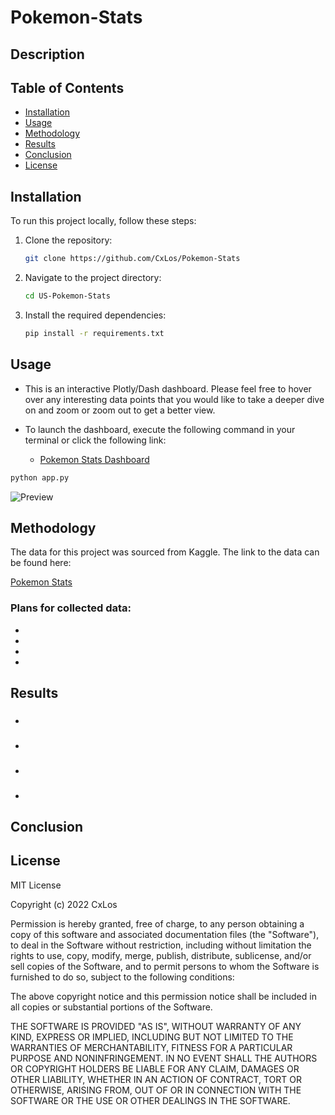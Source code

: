 # Pokemon-Stats

## Description



## Table of Contents 
	
- [Installation](#installation)
- [Usage](#usage)
- [Methodology](#methodology)
- [Results](#results)
- [Conclusion](#conclusion)
- [License](#license)

## Installation

To run this project locally, follow these steps:

1. Clone the repository:
    ```bash
    git clone https://github.com/CxLos/Pokemon-Stats
    ```
2. Navigate to the project directory:
    ```bash
    cd US-Pokemon-Stats
    ```
3. Install the required dependencies:
    ```bash
    pip install -r requirements.txt
    ```

## Usage

- This is an interactive Plotly/Dash dashboard. Please feel free to hover over any interesting data points that you would like to take a deeper dive on and zoom or zoom out to get a better view.

- To launch the dashboard, execute the following command in your terminal or click the following link:

  - [Pokemon Stats Dashboard](https://us-immigration-statistics-b0f238985cfe.herokuapp.com/)

```bash
python app.py
```

![Preview](./screenshots/Screenshot-.png)

## Methodology

The data for this project was sourced from Kaggle. The link to the data can be found here: 

[Pokemon Stats](https://www.kaggle.com/datasets/guavocado/pokemon-stats-1025-pokemons?resource=download)

### Plans for collected data:

- 
-
-
-

## Results

### 

* 

### 

* 

### 

* 

### 

* 

## Conclusion



## License

MIT License

Copyright (c) 2022 CxLos

Permission is hereby granted, free of charge, to any person obtaining a copy
of this software and associated documentation files (the "Software"), to deal
in the Software without restriction, including without limitation the rights
to use, copy, modify, merge, publish, distribute, sublicense, and/or sell
copies of the Software, and to permit persons to whom the Software is
furnished to do so, subject to the following conditions:

The above copyright notice and this permission notice shall be included in all
copies or substantial portions of the Software.

THE SOFTWARE IS PROVIDED "AS IS", WITHOUT WARRANTY OF ANY KIND, EXPRESS OR
IMPLIED, INCLUDING BUT NOT LIMITED TO THE WARRANTIES OF MERCHANTABILITY,
FITNESS FOR A PARTICULAR PURPOSE AND NONINFRINGEMENT. IN NO EVENT SHALL THE
AUTHORS OR COPYRIGHT HOLDERS BE LIABLE FOR ANY CLAIM, DAMAGES OR OTHER
LIABILITY, WHETHER IN AN ACTION OF CONTRACT, TORT OR OTHERWISE, ARISING FROM,
OUT OF OR IN CONNECTION WITH THE SOFTWARE OR THE USE OR OTHER DEALINGS IN THE
SOFTWARE.